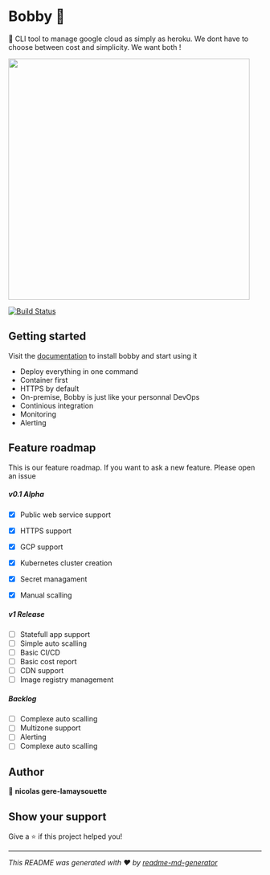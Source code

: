 # Bobby 🚀

🚀 CLI tool to manage google cloud as simply as heroku. We dont have to choose between cost and simplicity. We want both !

<img src="docs/render1567721170211.gif" height="480">
<br>


[![Build Status](https://dev.azure.com/mybobby/bobby-cli/_apis/build/status/nicolasgere.bobby?branchName=master)](https://dev.azure.com/mybobby/bobby-cli/_build/latest?definitionId=1&branchName=master)




## Getting started
Visit the [documentation](https://mybobby.gitbook.io/cli/ "documentation") to install bobby and start using it
- Deploy everything in one command
- Container first
- HTTPS by default
- On-premise, Bobby is just like your personnal DevOps
- Continious integration
- Monitoring
- Alerting


## Feature roadmap

This is our feature roadmap. If you want to ask a new feature. Please open an issue

##### v0.1 Alpha
- [x] Public web service support
- [x] HTTPS support
- [x] GCP support
- [x] Kubernetes cluster creation
- [X] Secret managament
- [X] Manual scalling


##### v1 Release
- [ ] Statefull app support
- [ ] Simple auto scalling
- [ ] Basic CI/CD
- [ ] Basic cost report
- [ ] CDN support
- [ ] Image registry management

##### Backlog
- [ ] Complexe auto scalling
- [ ] Multizone support
- [ ] Alerting
- [ ] Complexe auto scalling

## Author

👤 **nicolas gere-lamaysouette**


## Show your support

Give a ⭐️ if this project helped you!

***
_This README was generated with ❤️ by [readme-md-generator](https://github.com/kefranabg/readme-md-generator)_
